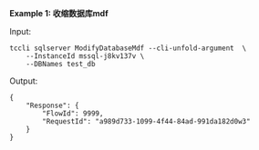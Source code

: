 **Example 1: 收缩数据库mdf**



Input: 

```
tccli sqlserver ModifyDatabaseMdf --cli-unfold-argument  \
    --InstanceId mssql-j8kv137v \
    --DBNames test_db
```

Output: 
```
{
    "Response": {
        "FlowId": 9999,
        "RequestId": "a989d733-1099-4f44-84ad-991da182d0w3"
    }
}
```

